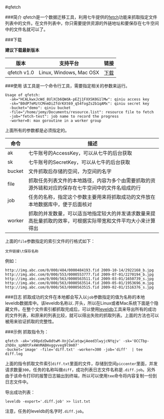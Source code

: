 #qfetch

###简介
qfetch是一个数据迁移工具，利用七牛提供的[fetch](http://developer.qiniu.com/docs/v6/api/reference/rs/fetch.html)功能来抓取指定文件列表中的文件。在文件列表中，你只需要提供资源的外链地址和要保存在七牛空间中的文件名就可以了。

###下载

**建议下载最新版本**

|版本     |支持平台|链接|
|--------|---------|----|
|qfetch v1.0|Linux, Windows, Mac OSX|[下载](http://7rfgu2.com1.z0.glb.clouddn.com/qfetch_v1.0.zip)|

###使用
该工具是一个命令行工具，需要指定相关的参数来运行。

```
Usage of qfetch:
  -ak="HCALkwxJcWd_8UlXCb6QWdA-pEZj1FXXSK0G1lMw": qiniu access key
  -sk="B0dP7eMztCMnmDiZfdrKXt69_q54fogZs2b1qAMx": qiniu secret key
  -bucket="demo": qiniu bucket
  -file="/home/jemy/Documents/resource.list": resource file to fetch
  -job="fetch-test": job name to record the progress
  -worker=0: max goroutine in a worker group
```

上面所有的参数都是必须指定的。

|命令|描述|
|--------|---------|
|ak|七牛账号的AccessKey，可以从七牛的后台获取|
|sk|七牛账号的SecretKey，可以从七牛的后台获取|
|bucket|文件抓取后存储的空间，为空间的名字|
|file|抓取任务列表文件的本地路径，内容为多个由需要抓取的资源外链和对应的保存在七牛空间中的文件名组成的行|
|job|任务的名称，指定这个参数主要用来将抓取成功的文件放在本地数据库中，便于后面核对|
|worker|抓取的并发数量，可以适当地指定较大的并发请求数量来提高批量抓取的效率，可根据实际带宽和文件平均大小来计算得出|

上面的`file`参数指定的索引文件的行格式如下：

```
文件链接\t保存名称
```

例如：

```
http://img.abc.com/0/000/484/0000484193.fid	2009-10-14/2922168_b.jpg
http://img.abc.com/0/000/553/0000553777.fid	2009-07-01/2270194_b.jpg
http://img.abc.com/0/000/563/0000563511.fid	2009-03-01/1650739_s.jpg
http://img.abc.com/0/000/563/0000563514.fid	2009-05-01/1953696_m.jpg
http://img.abc.com/0/000/563/0000563515.fid	2009-02-01/1516376_s.jpg
```

###日志
抓取成功的文件在本地都会写入以`job`参数指定的值为名称的本地leveldb数据库中。该leveldb名称以`.`开头，所以在Linux或者Mac系统下面是个隐藏文件。在整个文件索引都抓取完成后，可以使用[leveldb](https://github.com/jemygraw/leveldb)工具来导出所有的成功的文件列表，和原来的列表比较，就可以得出失败的抓取列表。上面的方法也可以被用来验证抓取的完整性。

###示例
抓取指令为：

```
qfetch -ak='x98pdzDw8dtwM-XnjCwlatqwjAeed3lwyjcNYqjv' -sk='OCCTbp-zhD8x_spN0tFx4WnMABHxggvveg9l9m07' 
-bucket='image' -file='diff.txt' -worker=300 -job='diff'  | tee diff.log
```

上面的指令抓取文件索引`diff.txt`里面的文件，存储到空间`piccenter`里面，并发请求数量`300`，任务的名称叫做`diff`，成功列表日志文件名称是`.diff.job`。另外由于该命令打印的报警日志输出到终端，所以可以使用`tee`命令将内容复制一份到日志文件中。

导出成功列表：

```
leveldb -export='.diff.job' >> list.txt
```

注意，任务的leveldb的名字时`.diff.job`。
